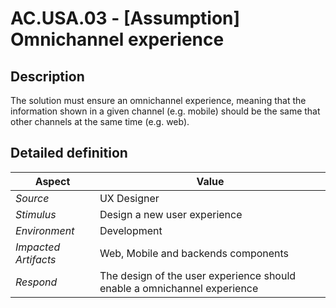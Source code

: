 # AC.USA.03 - [Assumption] Omnichannel experience

## Description

The solution must ensure an omnichannel experience, meaning that the information shown in a given channel (e.g. mobile) should be the same that other channels at the same time (e.g. web).

## Detailed definition

| Aspect   | Value           |
| -------- | --------------- |
| *Source* | UX Designer |
| *Stimulus* | Design a new user experience |
| *Environment* | Development |
| *Impacted Artifacts* | Web, Mobile and backends components |
| *Respond* | The design of the user experience should enable a omnichannel experience |
